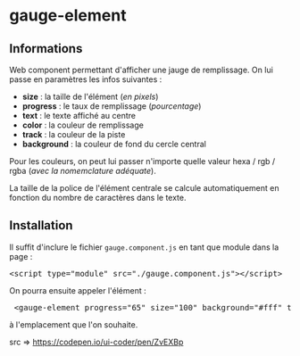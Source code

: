# gauge-element

## Informations 

Web component permettant d'afficher une jauge de remplissage.
On lui passe en paramètres les infos suivantes :

* **size** : la taille de l'élément (_en pixels_)
* **progress** : le taux de remplissage (_pourcentage_)
* **text** : le texte affiché au centre
* **color** : la couleur de remplissage
* **track** : la couleur de la piste
* **background** : la couleur de fond du cercle central

Pour les couleurs, on peut lui passer n'importe quelle valeur hexa / rgb / rgba (_avec la nomemclature adéquate_).

La taille de la police de l'élément centrale se calcule automatiquement en fonction du nombre de caractères dans le texte.

## Installation

Il suffit d'inclure le fichier <code>gauge.component.js</code> en tant que module dans la page :
<pre>
&lt;script type="module" src="./gauge.component.js"&gt;&lt;/script&gt;
</pre>
On pourra ensuite appeler l'élément :
<pre>
 &lt;gauge-element progress="65" size="100" background="#fff" track="#eee" color="#336699" text="12"&gt;&lt;/gauge-element&gt;
</pre>
 à l'emplacement que l'on souhaite.

src => https://codepen.io/ui-coder/pen/ZvEXBp
